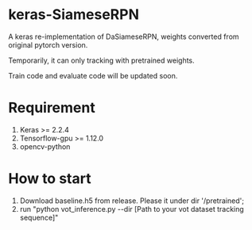 # keras-SiameseRPN
A keras re-implementation of DaSiameseRPN, weights converted from original pytorch version.

Temporarily, it can only tracking with pretrained weights. 

Train code and evaluate code will be updated soon.

# Requirement
  1. Keras >= 2.2.4
  2. Tensorflow-gpu >= 1.12.0
  3. opencv-python 

# How to start

  1. Download baseline.h5 from release. Please it under dir '/pretrained';
  2. run "python vot_inference.py --dir [Path to your vot dataset tracking sequence]"
  
